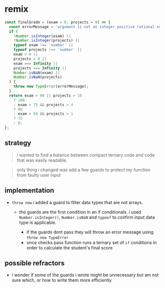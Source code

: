 # remix

```js
const finalGrade = (exam = 0, projects = 0) => {
  const errorMessage = 'argument is not an integer positive rational number';
  if (
    !Number.isInteger(exam) ||
    !Number.isInteger(projects) ||
    typeof exam !== 'number' ||
    typeof projects !== 'number' ||
    exam < 0 ||
    projects < 0 ||
    exam === Infinity ||
    projects === Infinity ||
    Number.isNaN(exam) ||
    Number.isNaN(projects)
  ) {
    throw new TypeError(errorMessage);
  }
  return exam > 90 || projects > 10
    ? 100
    : exam > 75 && projects > 4
    ? 90
    : exam > 50 && projects > 1
    ? 75
    : 0;
};
```

## strategy

> i wanted to find a balance between compact ternary code and code that was
> easily readable.

> only thing i changed was add a few guards to protect my function from faulty
> user input

## implementation

- `throw new` i added a guard to filter data types that are not arrays.

  - the guards are the first condition in an if conditionals. i used
    `Number.isInteger()`, `Number.isNaN` and `typeof` to confirm input data type
    is applicable.

    - if the guards dont pass they will throw an error message using
      `throw new TypeError`
    - once checks pass function runs a ternary set of `if` conditions in order
      to calculate the student's final score

## possible refractors

- i wonder if some of the guards i wrote might be unnecessary but am not sure
  which, or how to write them more efficiently
